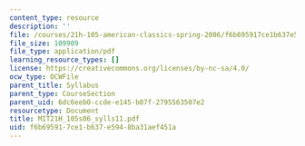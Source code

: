 ```yaml
---
content_type: resource
description: ''
file: /courses/21h-105-american-classics-spring-2006/f6b695917ce1b637e5948ba31aef451a_MIT21H_105s06_sylls11.pdf
file_size: 109909
file_type: application/pdf
learning_resource_types: []
license: https://creativecommons.org/licenses/by-nc-sa/4.0/
ocw_type: OCWFile
parent_title: Syllabus
parent_type: CourseSection
parent_uid: 6dc6eeb0-ccde-e145-b87f-2795563507e2
resourcetype: Document
title: MIT21H_105s06_sylls11.pdf
uid: f6b69591-7ce1-b637-e594-8ba31aef451a
---
```

